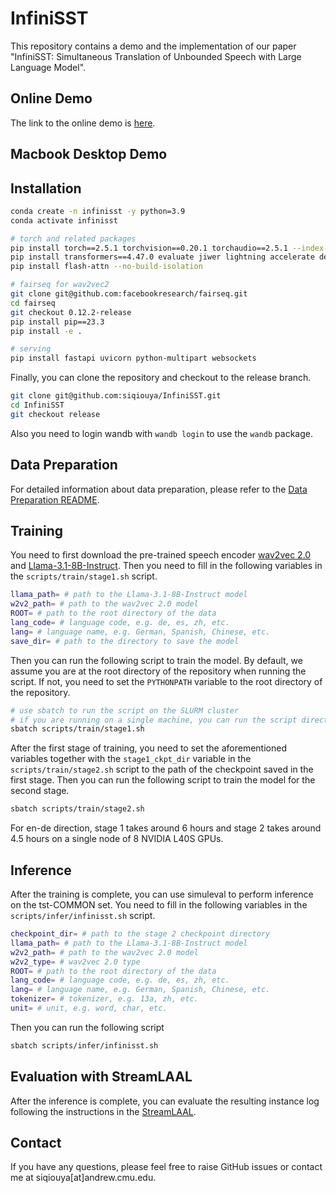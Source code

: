 # InfiniSST

This repository contains a demo and the implementation of our paper "InfiniSST: Simultaneous Translation of Unbounded Speech with Large Language Model".

## Online Demo

The link to the online demo is [here](https://infinisst.ngrok.app/).

## Macbook Desktop Demo


## Installation

```bash
conda create -n infinisst -y python=3.9
conda activate infinisst

# torch and related packages
pip install torch==2.5.1 torchvision==0.20.1 torchaudio==2.5.1 --index-url https://download.pytorch.org/whl/cu124
pip install transformers==4.47.0 evaluate jiwer lightning accelerate deepspeed rotary_embedding_torch torchtune sentence-transformers wandb tensorboardX matplotlib soundfile simuleval jupyter jieba unbabel-comet simalign praat-textgrids
pip install flash-attn --no-build-isolation

# fairseq for wav2vec2
git clone git@github.com:facebookresearch/fairseq.git
cd fairseq
git checkout 0.12.2-release
pip install pip==23.3
pip install -e .

# serving
pip install fastapi uvicorn python-multipart websockets
```

Finally, you can clone the repository and checkout to the release branch.

```bash
git clone git@github.com:siqiouya/InfiniSST.git
cd InfiniSST
git checkout release
```

Also you need to login wandb with `wandb login` to use the `wandb` package.

## Data Preparation

For detailed information about data preparation, please refer to the [Data Preparation README](preprocess/README.md).

## Training

You need to first download the pre-trained speech encoder [wav2vec 2.0](https://dl.fbaipublicfiles.com/fairseq/wav2vec/wav2vec_vox_960h_pl.pt) and [Llama-3.1-8B-Instruct](https://huggingface.co/meta-llama/Llama-3.1-8B-Instruct).
Then you need to fill in the following variables in the `scripts/train/stage1.sh` script.

```bash
llama_path= # path to the Llama-3.1-8B-Instruct model
w2v2_path= # path to the wav2vec 2.0 model
ROOT= # path to the root directory of the data
lang_code= # language code, e.g. de, es, zh, etc.
lang= # language name, e.g. German, Spanish, Chinese, etc.
save_dir= # path to the directory to save the model
```

Then you can run the following script to train the model. By default, we assume you are at the root directory of the repository when running the script. If not, you need to set the `PYTHONPATH` variable to the root directory of the repository.

```bash
# use sbatch to run the script on the SLURM cluster
# if you are running on a single machine, you can run the script directly
sbatch scripts/train/stage1.sh
```

After the first stage of training, you need to set the aforementioned variables together with the `stage1_ckpt_dir` variable in the `scripts/train/stage2.sh` script to the path of the checkpoint saved in the first stage. Then you can run the following script to train the model for the second stage.

```bash
sbatch scripts/train/stage2.sh
```

For en-de direction, stage 1 takes around 6 hours and stage 2 takes around 4.5 hours on a single node of 8 NVIDIA L40S GPUs.

## Inference

After the training is complete, you can use simuleval to perform inference on the tst-COMMON set.
You need to fill in the following variables in the `scripts/infer/infinisst.sh` script.

```bash
checkpoint_dir= # path to the stage 2 checkpoint directory
llama_path= # path to the Llama-3.1-8B-Instruct model
w2v2_path= # path to the wav2vec 2.0 model
w2v2_type= # wav2vec 2.0 type
ROOT= # path to the root directory of the data
lang_code= # language code, e.g. de, es, zh, etc.
lang= # language name, e.g. German, Spanish, Chinese, etc.
tokenizer= # tokenizer, e.g. 13a, zh, etc.
unit= # unit, e.g. word, char, etc.
```

Then you can run the following script
```bash
sbatch scripts/infer/infinisst.sh
```

## Evaluation with StreamLAAL

After the inference is complete, you can evaluate the resulting instance log following the instructions in the [StreamLAAL](https://github.com/hlt-mt/FBK-fairseq/blob/master/fbk_works/STREAMATT_STREAMLAAL.md#-evaluation-streamlaal).

<!-- ## Citation

If you find this work useful, please consider citing:

```bibtex
@article{ouyang2025infinisst,
  title={InfiniSST: Simultaneous Translation of Unbounded Speech with Large Language Model},
  author={Ouyang, Siqi and Zhang, Yong and Zhang, Yong and Zhang, Yong},
  journal={arXiv preprint arXiv:2503.00000},
  year={2025}
}
``` -->

## Contact

If you have any questions, please feel free to raise GitHub issues or contact me at siqiouya[at]andrew.cmu.edu.
